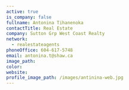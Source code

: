 ```yaml
---
active: true
is_company: false
fullname: Antonina Tihanenoka
contactTitle: Real Estate
company: Sutton Grp West Coast Realty
network:
  - realestateagents
phoneOffice: 604-617-5748
email: antonina.t@shaw.ca
image_path:
color:
website:
profile_image_path: /images/antinina-web.jpg
---
```



